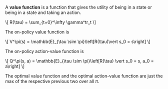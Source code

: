 A **value function** is a function that gives the utility of being in a state or being in a state and taking an action.

\\[
R(\tau) = \sum_{t=0}^\infty \gamma^tr_t
\\]

The on-policy value function is

\\[
V^\pi(s) = \mathbb{E}_{\tau \sim \pi}\left\[R(\tau)\vert s_0 = s\right\]
\\]

The on-policy action-value function is 

\\[
Q^\pi(s, a) = \mathbb{E}_{\tau \sim \pi}\left[R(\tau) \vert s_0 = s, a_0 = a\right]
\\]

The optimal value function and the optimal action-value function are just the max of the respective previous two over all $\pi$.